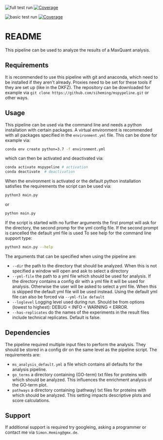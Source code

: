 ![full test run](https://github.com/siheming/mspypeline/workflows/full%20test%20run/badge.svg?branch=master)
[![Coverage](https://codecov.io/gh/siheming/mspypeline/branch/develop/graph/badge.svg?flag=full-test-run)](https://codecov.io/gh/siheming/mspypeline/branch/develop)

![basic test run](https://github.com/siheming/mspypeline/workflows/basic%20test%20run/badge.svg?branch=develop)
[![Coverage](https://codecov.io/gh/siheming/mspypeline/branch/develop/graph/badge.svg?flag=basic-test-run)](https://codecov.io/gh/siheming/mspypeline/branch/develop)

# README
This pipeline can be used to analyze the results of a MaxQuant analysis.

## Requirements
It is recommended to use this pipeline with git and anaconda, which need to be installed if they aren't
already. Proxies need to be set for these tools if they are set up (like in the DKFZ).
The repository can be downloaded for example via
`git clone https://github.com/siheming/mspypeline.git` or other ways.

## Usage
This pipeline can be used via the command line and needs a python
installation with certain packages. A virtual environment is recommended
with all packages specified in the `environment.yml` file. This can be
done for example via:
```bash
conda env create python=3.7 -f environment.yml
```
which can then be activated and deactivated via:
```bash
conda activate mspypeline # activation
conda deactivate  # deactivation
```
When the environment is activated or the default python installation
satisfies the requirements the script can be used via:
```bash
python3 main.py
```
or
```bash
python main.py
```
If the script is started with no further arguments the first prompt will ask for the directory,
the second promp for the yml config file. If the second prompt is cancelled the default yml file is used
To see help for the command line support type:
```bash
python3 main.py --help
```
The arguments that can be specified when using the pipeline are:
- `--dir` the path to the directory that should be analyzed.
When this is not specified a window will open and ask to select a directory
- `--yml-file` the path to a yml file which should be used for analysis.
If the directory contains a config dir with a yml file it will be used
for analysis. Otherwise the user will be asked to select a yml file.
When this is skipped the default yml file will be used instead.
Using the default yml file can also be forced via `--yml-file default`
- `--loglevel` Logging level used during run. Should be from options 
(lowest to highest): DEBUG < INFO < WARNING < ERROR.
- `--has-replicates` do the names of the experiments in the result files include technical replicates. Default is false.

## Dependencies
The pipeline required multiple input files to perform the analysis. They
should be stored in a config dir on the same level as the pipeline script.
The requirements are:
- `ms_analysis_default.yml` a file which contains all defaults for the 
analysis pipeline.
- `go_terms` a directory containing (GO-term) txt files for proteins with which
should be analyzed. This influences the enrichment analysis of the GO-term plot.
- `pathways` a directory containing (pathway) txt files for proteins with which
should be analyzed. This setting impacts descriptive plots and score calculations.

## Support
If additional support is required try googleing, asking a programmer or
contact me via `Simon.Heming@gmx.de`.
